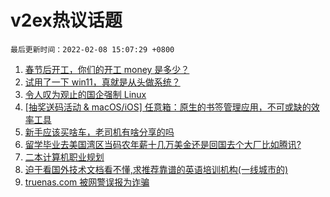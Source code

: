 # v2ex热议话题

`最后更新时间：2022-02-08 15:07:29 +0800`

1. [春节后开工，你们的开工 money 是多少？](https://www.v2ex.com/t/832360)
1. [试用了一下 win11，真就是从头做系统？](https://www.v2ex.com/t/832299)
1. [令人叹为观止的国企强制 Linux](https://www.v2ex.com/t/832405)
1. [[抽奖送码活动 & macOS/iOS] 任意箱：原生的书签管理应用，不可或缺的效率工具](https://www.v2ex.com/t/832392)
1. [新手应该买啥车，老司机有啥分享的吗](https://www.v2ex.com/t/832338)
1. [留学毕业去美国湾区当码农年薪十几万美金还是回国去个大厂比如腾讯?](https://www.v2ex.com/t/832346)
1. [二本计算机职业规划](https://www.v2ex.com/t/832262)
1. [迫于看国外技术文档看不懂,求推荐靠谱的英语培训机构(一线城市的)](https://www.v2ex.com/t/832329)
1. [truenas.com 被网警误报为诈骗](https://www.v2ex.com/t/832355)

